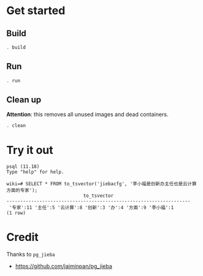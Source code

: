 
# Get started
## Build
```bash
. build
```

## Run
```bash
. run
```

## Clean up
**Attention**: this removes all unused images and dead containers. 
```bash
. clean
```

# Try it out

```
psql (11.18)
Type "help" for help.

wiki=# SELECT * FROM to_tsvector('jiebacfg', '李小福是创新办主任也是云计算方面的专家');
                            to_tsvector
-------------------------------------------------------------------
 '专家':11 '主任':5 '云计算':8 '创新':3 '办':4 '方面':9 '李小福':1
(1 row)
```

# Credit
Thanks to `pg_jieba`
* https://github.com/jaiminpan/pg_jieba